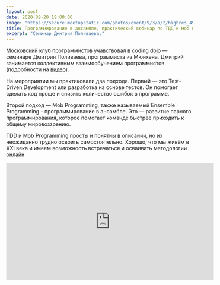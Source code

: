 ```yaml
---
layout: post
date: 2020-09-20 19:00:00
image: "https://secure.meetupstatic.com/photos/event/9/3/a/2/highres_492217794.jpeg"
title: Программирование в ансамбле, практический вебинар по ТДД и моб программированию
excerpt: "Семинар Дмитрия Поливаева."
---
```


Московский клуб программистов учавствовал в coding dojo — семинаре Дмитрия Поливаева, программиста из Мюнхена. Дмитрий занимается коллективным взаимообучением программистов (подробности на [видео](https://youtu.be/9SWTNsKj0ms)).

На мероприятии мы практиковали два подхода. Первый — это Test-Driven Development или разработка на основе тестов. Он помогает сделать код проще и снизить количество ошибок в программе.

Второй подход — Mob Programming, также называемый Ensemble Programming - программирование в ансамбле. Это — развитие парного программирования, которое помогает команде быстрее приходить к общему мировоззрению.

TDD и Mob Programming просты и понятны в описании, но их неожиданно трудно освоить самостоятельно. Хорошо, что мы живём в XXI века и имеем возможность встречаться и осваивать методологии онлайн.

<p class="video">
    <iframe width="560" height="315" src="https://www.youtube.com/embed/eLEK0uLBLHc" frameborder="0" allow="accelerometer; autoplay; clipboard-write; encrypted-media; gyroscope; picture-in-picture" allowfullscreen></iframe>
</p>
